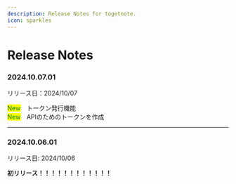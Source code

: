 ```yaml
---
description: Release Notes for togetnote.
icon: sparkles
---
```


# Release Notes

### 2024.10.07.01

リリース日：2024/10/07

<mark style="color:green;">New</mark>　トークン発行機能\
<mark style="color:green;">New</mark>　APIのためのトークンを作成

***

### 2024.10.06.01

リリース日: 2024/10/06

**初リリース！！！！！！！！！！！！**
